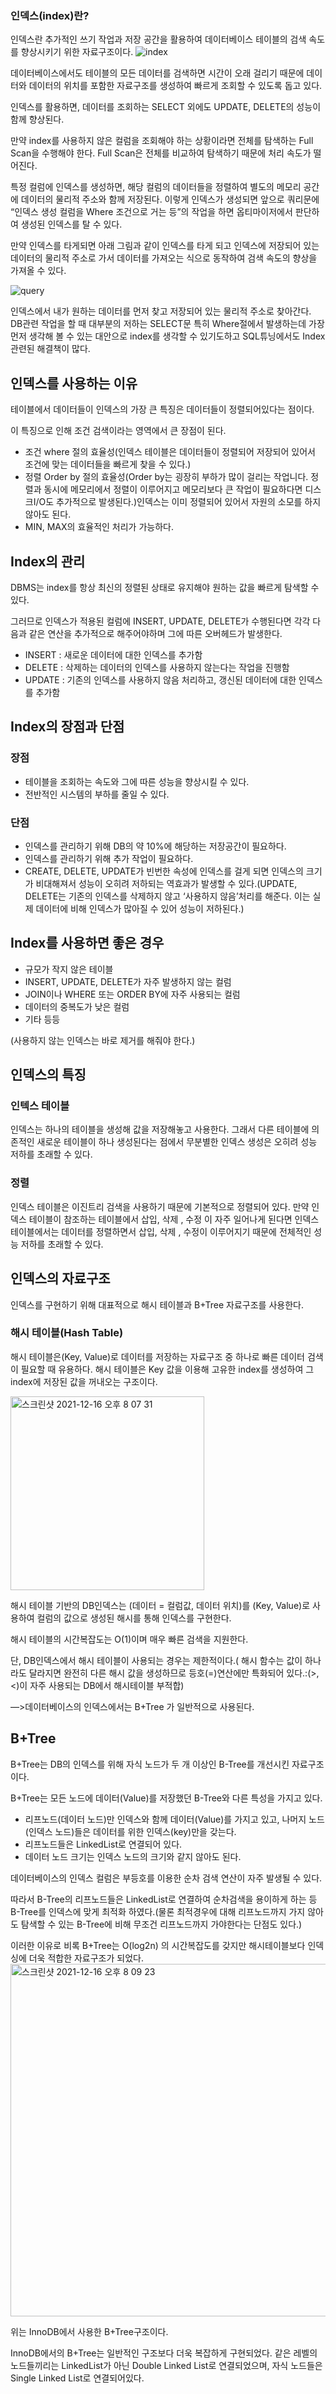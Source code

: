 ### 인덱스(index)란?

인덱스란 추가적인 쓰기 작업과 저장 공간을 활용하여 데이터베이스 테이블의 검색 속도를 향상시키기 위한 자료구조이다.
![index](https://user-images.githubusercontent.com/54795404/146360641-0cfb2188-aea8-4526-b036-6b268215b181.png)

데이터베이스에서도 테이블의 모든 데이터를 검색하면 시간이 오래 걸리기 때문에 데이터와 데이터의 위치를 포함한 자료구조를 생성하여 빠르게 조회할 수 있도록 돕고 있다.

인덱스를 활용하면, 데이터를 조회하는 SELECT 외에도 UPDATE, DELETE의 성능이 함께 향상된다.

만약 index를 사용하지 않은 컬럼을 조회해야 하는 상황이라면 전체를 탐색하는 Full Scan을 수행해야 한다. Full Scan은 전체를 비교하여 탐색하기 때문에 처리 속도가 떨어진다.

특정 컬럼에 인덱스를 생성하면, 해당 컬럼의 데이터들을 정렬하여 별도의 메모리 공간에 데이터의 물리적 주소와 함께 저장된다. 이렇게 인덱스가 생성되면 앞으로 쿼리문에 “인덱스 생성 컬럼을 Where 조건으로 거는 등”의 작업을 하면 옵티마이저에서 판단하여 생성된 인덱스를 탈 수 있다.

만약 인덱스를 타게되면 아래 그림과 같이 인덱스를 타게 되고 인덱스에 저장되어 있는 데이터의 물리적 주소로 가서 데이터를 가져오는 식으로 동작하여 검색 속도의 향상을 가져올 수 있다.

![query](https://user-images.githubusercontent.com/54795404/146360701-4afb153c-30cf-40f3-a18e-757f2ca63eb4.png)

인덱스에서 내가 원하는 데이터를 먼저 찾고 저장되어 있는 물리적 주소로 찾아간다. DB관련 작업을 할 때 대부분의 저하는 SELECT문 특히 Where절에서 발생하는데 가장 먼저 생각해 볼 수 있는 대안으로 index를 생각할 수 있기도하고 SQL튜닝에서도 Index관련된 해결책이 많다.

## 인덱스를 사용하는 이유

테이블에서 데이터들이 인덱스의 가장 큰 특징은 데이터들이 정렬되어있다는 점이다.

이 특징으로 인해 조건 검색이라는 영역에서 큰 장점이 된다.

- 조건 where 절의 효율성(인덱스 테이블은 데이터들이 정렬되어 저장되어 있어서 조건에 맞는 데이터들을 빠르게 찾을 수 있다.)
- 정렬 Order by 절의 효율성(Order by는 굉장히 부하가 많이 걸리는 작업니다. 정렬과 동시에 메모리에서 정렬이 이루어지고 메모리보다 큰 작업이 필요하다면 디스크I/O도 추가적으로 발생된다.)인덱스는 이미 정렬되어 있어서 자원의 소모를 하지 않아도 된다.
- MIN, MAX의 효율적인 처리가 가능하다.

## Index의 관리

DBMS는 index를 항상 최신의 정렬된 상태로 유지해야 원하는 값을 빠르게 탐색할 수 있다.

그러므로 인덱스가 적용된 컬럼에 INSERT, UPDATE, DELETE가 수행된다면 각각 다음과 같은 연산을 추가적으로 해주어야하며 그에 따른 오버헤드가 발생한다.

- INSERT : 새로운 데이터에 대한 인덱스를 추가함
- DELETE : 삭제하는 데이터의 인덱스를 사용하지 않는다는 작업을 진행함
- UPDATE : 기존의 인덱스를 사용하지 않음 처리하고, 갱신된 데이터에 대한 인덱스를 추가함

## Index의 장점과 단점

### 장점

- 테이블을 조회하는 속도와 그에 따른 성능을 향상시킬 수 있다.
- 전반적인 시스템의 부하를 줄일 수 있다.

### 단점

- 인덱스를 관리하기 위해 DB의 약 10%에 해당하는 저장공간이 필요하다.
- 인덱스를 관리하기 위해 추가 작업이 필요하다.
- CREATE, DELETE, UPDATE가 빈번한 속성에 인덱스를 걸게 되면 인덱스의 크기가 비대해져서 성능이 오히려 저하되는 역효과가 발생할 수 있다.(UPDATE, DELETE는 기존의 인덱스를 삭제하지 않고 ‘사용하지 않음’처리를 해준다. 이는 실제 데이터에 비해 인덱스가 많아질 수 있어 성능이 저하된다.)

## Index를 사용하면 좋은 경우

- 규모가 작지 않은 테이블
- INSERT, UPDATE, DELETE가 자주 발생하지 않는 컬럼
- JOIN이나 WHERE 또는 ORDER BY에 자주 사용되는 컬럼
- 데이터의 중복도가 낮은 컬럼
- 기타 등등

(사용하지 않는 인덱스는 바로 제거를 해줘야 한다.)

## 인덱스의 특징

### 인텍스 테이블

인덱스는 하나의 테이블을 생성해 값을 저장해놓고 사용한다. 그래서 다른 테이블에 의존적인 새로운 테이블이 하나 생성된다는 점에서 무분별한 인덱스 생성은 오히려 성능 저하를 초래할 수 있다.

### 정렬

인덱스 테이블은 이진트리 검색을 사용하기 때문에 기본적으로 정렬되어 있다. 만약 인덱스 테이블이 참조하는 테이블에서 삽입, 삭제 , 수정 이 자주 일어나게 된다면 인덱스 테이블에서는 데이터를 정렬하면서 삽입, 삭제 , 수정이 이루어지기 때문에 전체적인 성능 저하를 초래할 수 있다.

## 인덱스의 자료구조

인덱스를 구현하기 위해 대표적으로 해시 테이블과 B+Tree 자료구조를 사용한다.

### 해시 테이블(Hash Table)

해시 테이블은(Key, Value)로 데이터를 저장하는 자료구조 중 하나로 빠른 데이터 검색이 필요할 때 유용하다. 해시 테이블은 Key 값을 이용해 고유한 index를 생성하여 그 index에 저장된 값을 꺼내오는 구조이다.

<img width="310" alt="스크린샷 2021-12-16 오후 8 07 31" src="https://user-images.githubusercontent.com/54795404/146360939-fcfdc2ae-744e-48f7-a511-0f1ac10aaf40.png">

해시 테이블 기반의 DB인덱스는 (데이터 = 컬럼값, 데이터 위치)를 (Key, Value)로 사용하여 컬럼의 값으로 생성된 해시를 통해 인덱스를 구현한다.

해시 테이블의 시간복잡도는 O(1)이며 매우 빠른 검색을 지원한다.

단, DB인덱스에서 해시 테이블이 사용되는 경우는 제한적이다.( 해시 함수는 값이 하나라도 달라지면 완전히 다른 해시 값을 생성하므로 등호(=)연산에만 특화되어 있다.:(>,<)이 자주 사용되는 DB에서 해시테이블 부적합)

—>데이터베이스의 인덱스에서는 B+Tree 가 일반적으로 사용된다.

## B+Tree

B+Tree는 DB의 인덱스를 위해 자식 노드가 두 개 이상인 B-Tree를 개선시킨 자료구조 이다. 

B+Tree는 모든 노드에 데이터(Value)를 저장했던 B-Tree와 다른 특성을 가지고 있다.

- 리프노드(데이터 노드)만 인덱스와 함께 데이터(Value)를 가지고 있고, 나머지 노드(인덱스 노드)들은 데이터를 위한 인덱스(key)만을 갖는다.
- 리프노드들은 LinkedList로 연결되어 있다.
- 데이터 노드 크기는 인덱스 노드의 크기와 같지 않아도 된다.

데이터베이스의 인덱스 컬럼은 부등호를 이용한 순차 검색 연산이 자주 발생될 수 있다.

따라서 B-Tree의 리프노드들은 LinkedList로 연결하여 순차검색을 용이하게 하는 등 B-Tree를 인덱스에 맞게 최적화 하였다.(물론 최적경우에 대해 리프노드까지 가지 않아도 탐색할 수 있는 B-Tree에 비해 무조건 리프노드까지 가야한다는 단점도 있다.)

이러한 이유로 비록 B+Tree는 O(log2n) 의 시간복잡도를 갖지만 해시테이블보다 인덱싱에 더욱 적합한 자료구조가 되었다.
<img width="564" alt="스크린샷 2021-12-16 오후 8 09 23" src="https://user-images.githubusercontent.com/54795404/146361046-011c2743-30c0-4d72-91a4-c271848ce199.png">

위는 InnoDB에서 사용한 B+Tree구조이다.

InnoDB에서의 B+Tree는 일반적인 구조보다 더욱 복잡하게 구현되었다. 같은 레벨의 노드들끼리는 LinkedList가 아닌 Double Linked List로 연결되었으며, 자식 노드들은 Single Linked List로 연결되어있다.
